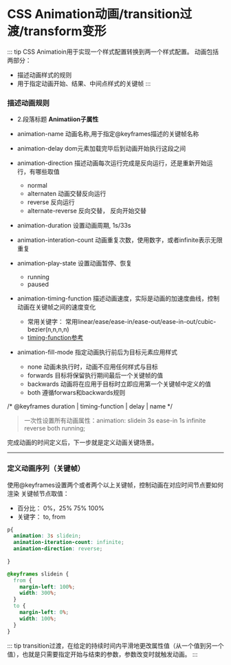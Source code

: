 # CSS Animation动画/transition过渡/transform变形

::: tip 
CSS Animatioin用于实现一个样式配置转换到两一个样式配置。
动画包括两部分：
- 描述动画样式的规则
- 用于指定动画开始、结果、中间点样式的关键帧
:::

### 描述动画规则

- 2.段落标题
**Animatiion子属性**
- animation-name 动画名称,用于指定@keyframes描述的关键帧名称
- animation-delay dom元素加载完毕后到动画开始执行这段之间
- animation-direction 描述动画每次运行完成是反向运行，还是重新开始运行，有哪些取值
  - normal
  - alternaten 动画交替反向运行 
  - reverse 反向运行
  - alternate-reverse 反向交替， 反向开始交替
- animation-duration 设置动画周期, 1s/33s
- animation-interation-count 动画重复次数，使用数字，或者infinite表示无限重复
- animation-play-state 设置动画暂停、恢复
  -  running 
  -  paused

- animation-timing-function 描述动画速度，实际是动画的加速度曲线，控制动画在关键帧之间的速度变化
  - 常用关键字： 常用linear/ease/ease-in/ease-out/ease-in-out/cubic-bezier(n,n,n,n)
  - [timing-function参考](https://developer.mozilla.org/zh-CN/docs/Web/CSS/timing-function)
- animation-fill-mode 指定动画执行前后为目标元素应用样式
  - none 动画未执行时，动画不应用任何样式与目标
  - forwards 目标将保留执行期间最后一个关键帧的值
  - backwards 动画将在应用于目标时立即应用第一个关键帧中定义的值
  - both 遵循forwars和backwards规则

/* @keyframes duration | timing-function | delay | name */
> 一次性设置所有动画属性：animation: slidein 3s ease-in 1s infinite reverse both running;

完成动画的时间定义后，下一步就是定义动画关键场景。

 ---
### 定义动画序列（关键帧）

使用@keyframes设置两个或者两个以上关键帧，控制动画在对应时间节点要如何渲染
关键帧节点取值：
- 百分比： 0%，25% 75% 100%
- 关键字： to, from

```css
p{
  animation: 3s slidein;
  animation-iteration-count: infinite;
  animation-direction: reverse;
    
}

@keyframes slidein {
  from {
    margin-left: 100%;
    width: 300%; 
  }
  to {
    margin-left: 0%;
    width: 100%;
  }
}
```


::: tip 
transition过渡，在给定的持续时间内平滑地更改属性值（从一个值到另一个值），也就是只需要指定开始与结束的参数，参数改变时就触发动画。
:::
